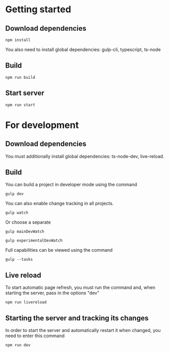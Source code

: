 # Getting started

## Download dependencies
`npm install`

You also need to install global dependencies: gulp-cli, typescript, ts-node

## Build
`npm run build`

## Start server
`npm run start`

# For development
## Download dependencies

You must additionally install global dependencies: ts-node-dev, live-reload.

## Build
You can build a project in developer mode using the command

`gulp dev`

You can also enable change tracking in all projects.

`gulp watch`

Or choose a separate

`gulp mainDevWatch`

`gulp experimentalDevWatch`

Full capabilities can be viewed using the command

`gulp --tasks`

## Live reload
To start automatic page refresh, you must run the command and, when starting the server, pass in the options "dev"

`npm run livereload`

## Starting the server and tracking its changes
In order to start the server and automatically restart it when changed, you need to enter this command

`npm run dev`